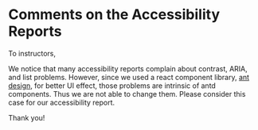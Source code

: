 # Comments on the Accessibility Reports

To instructors,

We notice that many accessibility reports complain about contrast, ARIA, and list problems. However, since we used a react component library, [ant design](https://ant.design/), for better UI effect, those problems are intrinsic of antd components. Thus we are not able to change them. Please consider this case for our accessibility report.

Thank you!
